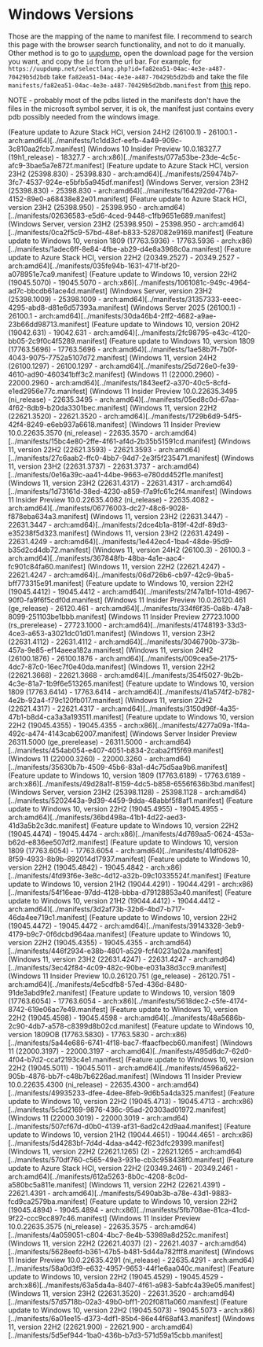 # Windows Versions
Those are the mapping of the name to manifest file.
I recommend to search this page with the browser search functionality, and not to do it manually. Other method is to go to [uupdump](https://uupdump.net/), open the download page for the version you want, and copy the `id` from the url bar. For example, for `https://uupdump.net/selectlang.php?id=fa82ea51-04ac-4e3e-a487-70429b5d2bdb` take `fa82ea51-04ac-4e3e-a487-70429b5d2bdb` and take the file `manifests/fa82ea51-04ac-4e3e-a487-70429b5d2bdb.manifest` from [this](https://github.com/ErezAmihud/WindowsSymbolsByVersion) repo.

NOTE - probably most of the pdbs listed in the manifests don't have the files in the microsoft symbol server, it is ok, the manifest just contains every pdb possibly needed from the windows image.



(Feature update to Azure Stack HCI, version 24H2 (26100.1) - 26100.1 - arch:amd64)[../manifests/1c1dd3cf-eefb-4a49-909c-3c810aa2fcb7.manifest]
(Windows 10 Insider Preview 10.0.18327.7 (19h1_release) - 18327.7 - arch:x86)[../manifests/077a53be-23de-4c5c-afc9-3bae5a7e872f.manifest]
(Feature update to Azure Stack HCI, version 23H2 (25398.830) - 25398.830 - arch:amd64)[../manifests/259474b7-3fc7-4537-924e-e5bfb5a945df.manifest]
(Windows Server, version 23H2 (25398.830) - 25398.830 - arch:amd64)[../manifests/164292dd-776a-4152-89e0-a68438e82e01.manifest]
(Feature update to Azure Stack HCI, version 23H2 (25398.950) - 25398.950 - arch:amd64)[../manifests/02636583-e5d6-4ced-9448-c1fb9651e689.manifest]
(Windows Server, version 23H2 (25398.950) - 25398.950 - arch:amd64)[../manifests/0ca2f5c9-57bd-48ef-b833-5287082e9169.manifest]
(Feature update to Windows 10, version 1809 (17763.5936) - 17763.5936 - arch:x86)[../manifests/1adec6ff-8e84-4fbe-ab29-d4e8a3968c0a.manifest]
(Feature update to Azure Stack HCI, version 22H2 (20349.2527) - 20349.2527 - arch:amd64)[../manifests/035fe94b-1631-471f-bf20-a078951e7ca9.manifest]
(Feature update to Windows 10, version 22H2 (19045.5070) - 19045.5070 - arch:x86)[../manifests/1061081c-949c-4964-ad7c-bbcdb61ace4d.manifest]
(Windows Server, version 23H2 (25398.1009) - 25398.1009 - arch:amd64)[../manifests/31357333-eeec-4295-abd8-d81e6d57393a.manifest]
(Windows Server 2025 (26100.1) - 26100.1 - arch:amd64)[../manifests/30da46b4-2ff2-4682-a9ae-23b66dd98713.manifest]
(Feature update to Windows 10, version 20H2 (19042.631) - 19042.631 - arch:amd64)[../manifests/2fc98795-e43c-4120-bb05-2c9f0c4f5289.manifest]
(Feature update to Windows 10, version 1809 (17763.5696) - 17763.5696 - arch:amd64)[../manifests/1ae58b7f-7b0f-4043-9075-7752a5107d72.manifest]
(Windows 11, version 24H2 (26100.1297) - 26100.1297 - arch:amd64)[../manifests/25d726e0-fe39-4610-ad90-460341bff3c2.manifest]
(Windows 11 (22000.2960) - 22000.2960 - arch:amd64)[../manifests/1843eef2-a370-40c5-8cfd-e1ed2956e77c.manifest]
(Windows 11 Insider Preview 10.0.22635.3495 (ni_release) - 22635.3495 - arch:amd64)[../manifests/05ed8c0d-67aa-4f62-8db9-b20da3301bec.manifest]
(Windows 11, version 22H2 (22621.3520) - 22621.3520 - arch:amd64)[../manifests/1729b6d9-54f5-42f4-8249-e6eb937a6618.manifest]
(Windows 11 Insider Preview 10.0.22635.3570 (ni_release) - 22635.3570 - arch:amd64)[../manifests/15bc4e80-2ffe-4f61-af4d-2b35b51591cd.manifest]
(Windows 11, version 22H2 (22621.3593) - 22621.3593 - arch:amd64)[../manifests/27c6aab2-ffc0-4bb7-94d7-2e3f5f235471.manifest]
(Windows 11, version 23H2 (22631.3737) - 22631.3737 - arch:amd64)[../manifests/0e16a39c-aa41-44be-9663-e780dd452f1e.manifest]
(Windows 11, version 23H2 (22631.4317) - 22631.4317 - arch:amd64)[../manifests/1d73161d-38ed-4230-a859-f7a9fc61c2f4.manifest]
(Windows 11 Insider Preview 10.0.22635.4082 (ni_release) - 22635.4082 - arch:amd64)[../manifests/06776003-dc27-48c6-9028-f878eba634a3.manifest]
(Windows 11, version 23H2 (22631.3447) - 22631.3447 - arch:amd64)[../manifests/2dce4b1a-819f-42df-89d3-e35238f5d323.manifest]
(Windows 11, version 23H2 (22631.4249) - 22631.4249 - arch:amd64)[../manifests/1e442ec4-1ba4-48de-95d9-b35d2cd4db72.manifest]
(Windows 11, version 24H2 (26100.3) - 26100.3 - arch:amd64)[../manifests/367848fb-48ba-4a1e-aac4-fc901c84fa60.manifest]
(Windows 11, version 22H2 (22621.4247) - 22621.4247 - arch:amd64)[../manifests/06d726b6-cb97-42c9-9ba5-bff773315e91.manifest]
(Feature update to Windows 10, version 22H2 (19045.4412) - 19045.4412 - arch:amd64)[../manifests/2f47a1bf-101d-4967-90f0-fa9f6f5cdf0d.manifest]
(Windows 11 Insider Preview 10.0.26120.461 (ge_release) - 26120.461 - arch:amd64)[../manifests/334f6f35-0a8b-47a8-8099-251103be1bbb.manifest]
(Windows 11 Insider Preview 27723.1000 (rs_prerelease) - 27723.1000 - arch:amd64)[../manifests/41748193-33d3-4ce3-a653-a3021dc01d01.manifest]
(Windows 11, version 23H2 (22631.4112) - 22631.4112 - arch:amd64)[../manifests/3046790b-373b-457a-9e85-ef14aeea182a.manifest]
(Windows 11, version 24H2 (26100.1876) - 26100.1876 - arch:amd64)[../manifests/009cea5e-2175-4dc7-87c0-16ec7f0e40da.manifest]
(Windows 11, version 22H2 (22621.3668) - 22621.3668 - arch:amd64)[../manifests/354f5027-9b2b-4c3e-81a7-1b9f6e513265.manifest]
(Feature update to Windows 10, version 1809 (17763.6414) - 17763.6414 - arch:amd64)[../manifests/41a574f2-b782-4e2b-92a4-f79c120fb017.manifest]
(Windows 11, version 22H2 (22621.4317) - 22621.4317 - arch:amd64)[../manifests/3150d96f-4a35-47b1-b8d4-ca3a3a193511.manifest]
(Feature update to Windows 10, version 22H2 (19045.4355) - 19045.4355 - arch:x86)[../manifests/4277a09a-1f4a-492c-a474-4143cab62007.manifest]
(Windows Server Insider Preview 26311.5000 (ge_prerelease) - 26311.5000 - arch:amd64)[../manifests/454ab054-e407-4051-b834-2caba2f15f69.manifest]
(Windows 11 (22000.3260) - 22000.3260 - arch:amd64)[../manifests/35630b7b-4509-45b6-83a1-d4c75d5aa9b6.manifest]
(Feature update to Windows 10, version 1809 (17763.6189) - 17763.6189 - arch:x86)[../manifests/49d28a1f-8159-4dc5-b858-6556f636b3bd.manifest]
(Windows Server, version 23H2 (25398.1128) - 25398.1128 - arch:amd64)[../manifests/5202443a-9d39-4459-9dda-48abbf5f8af1.manifest]
(Feature update to Windows 10, version 22H2 (19045.4955) - 19045.4955 - arch:amd64)[../manifests/36bd498a-41b1-4d22-aed3-41d3a5b2c3dc.manifest]
(Feature update to Windows 10, version 22H2 (19045.4474) - 19045.4474 - arch:x86)[../manifests/4d769aa5-0624-453a-b62d-e836ee507df2.manifest]
(Feature update to Windows 10, version 1809 (17763.6054) - 17763.6054 - arch:amd64)[../manifests/41df0628-8f59-4933-8b9b-892014d17937.manifest]
(Feature update to Windows 10, version 22H2 (19045.4842) - 19045.4842 - arch:x86)[../manifests/4fd93f6e-3e8c-4d12-a32b-09c10335524f.manifest]
(Feature update to Windows 10, version 21H2 (19044.4291) - 19044.4291 - arch:x86)[../manifests/54f16eae-97dd-4128-bbba-d79128853a40.manifest]
(Feature update to Windows 10, version 21H2 (19044.4412) - 19044.4412 - arch:amd64)[../manifests/3d2af73b-32b6-4bd7-b717-46da4ee719c1.manifest]
(Feature update to Windows 10, version 22H2 (19045.4472) - 19045.4472 - arch:amd64)[../manifests/39143328-3eb9-4179-b9c7-0f6dcbd964aa.manifest]
(Feature update to Windows 10, version 22H2 (19045.4355) - 19045.4355 - arch:amd64)[../manifests/446f2934-e38b-4801-a529-fcf40231a02a.manifest]
(Windows 11, version 23H2 (22631.4247) - 22631.4247 - arch:amd64)[../manifests/3ec42f84-4c09-482c-90be-e031a38d3cc9.manifest]
(Windows 11 Insider Preview 10.0.26120.751 (ge_release) - 26120.751 - arch:amd64)[../manifests/4e5cdfb8-57ed-436d-8480-91de3abd9fe2.manifest]
(Feature update to Windows 10, version 1809 (17763.6054) - 17763.6054 - arch:x86)[../manifests/5618dec2-c5fe-4174-8742-619e06ac7e49.manifest]
(Feature update to Windows 10, version 22H2 (19045.4598) - 19045.4598 - arch:amd64)[../manifests/48a5686b-2c90-4db7-a578-c8399d8b02cd.manifest]
(Feature update to Windows 10, version 1809OB (17763.5830) - 17763.5830 - arch:x86)[../manifests/5a44e686-6741-4f18-bac7-ffaacfbecb60.manifest]
(Windows 11 (22000.3197) - 22000.3197 - arch:amd64)[../manifests/495d6dc7-62d0-4f04-b7d2-ccaf2193c4e1.manifest]
(Feature update to Windows 10, version 22H2 (19045.5011) - 19045.5011 - arch:amd64)[../manifests/4596a622-905b-4876-bb7f-c48b7b6226ad.manifest]
(Windows 11 Insider Preview 10.0.22635.4300 (ni_release) - 22635.4300 - arch:amd64)[../manifests/49935233-dfee-4dee-8feb-9d6b5a4da325.manifest]
(Feature update to Windows 10, version 22H2 (19045.4713) - 19045.4713 - arch:x86)[../manifests/5c5d2169-9876-436c-95ad-20303ad01972.manifest]
(Windows 11 (22000.3019) - 22000.3019 - arch:amd64)[../manifests/507cf67d-d0b0-4139-af31-6ad2c42d9aa4.manifest]
(Feature update to Windows 10, version 21H2 (19044.4651) - 19044.4651 - arch:x86)[../manifests/5d4283bf-7d4d-4daa-a442-f623dfc29399.manifest]
(Windows 11, version 22H2 (22621.1265) (2) - 22621.1265 - arch:amd64)[../manifests/570df760-c565-49e3-931e-cb3c958438f0.manifest]
(Feature update to Azure Stack HCI, version 22H2 (20349.2461) - 20349.2461 - arch:amd64)[../manifests/612a5263-8b0c-4208-8c0d-a580bc5a811e.manifest]
(Windows 11, version 22H2 (22621.4391) - 22621.4391 - arch:amd64)[../manifests/5490ab3b-a78e-43d1-9883-fcd9ca2579ba.manifest]
(Feature update to Windows 10, version 22H2 (19045.4894) - 19045.4894 - arch:x86)[../manifests/5fb708ae-81ca-41cd-9f22-ccc9cc897c46.manifest]
(Windows 11 Insider Preview 10.0.22635.3575 (ni_release) - 22635.3575 - arch:amd64)[../manifests/4a059051-c804-4bc7-8e4b-53989a8d252c.manifest]
(Windows 11, version 22H2 (22621.4037) (2) - 22621.4037 - arch:amd64)[../manifests/5628eefd-b361-47b5-b481-5d44a782fff8.manifest]
(Windows 11 Insider Preview 10.0.22635.4291 (ni_release) - 22635.4291 - arch:amd64)[../manifests/58a0d3f9-e632-4957-9653-44f1e6aa040c.manifest]
(Feature update to Windows 10, version 22H2 (19045.4529) - 19045.4529 - arch:x86)[../manifests/63a5da4a-8407-4f61-a983-5abfc4a39e05.manifest]
(Windows 11, version 23H2 (22631.3520) - 22631.3520 - arch:amd64)[../manifests/57d5718b-02a3-49b0-bff1-202f0811a060.manifest]
(Feature update to Windows 10, version 22H2 (19045.5073) - 19045.5073 - arch:x86)[../manifests/6a01ee15-d373-4df1-85b4-86e44f68af43.manifest]
(Windows 11, version 22H2 (22621.900) - 22621.900 - arch:amd64)[../manifests/5d5ef944-1ba0-436b-b7d3-571d59a15cbb.manifest]
